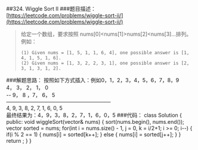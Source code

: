 ##324. Wiggle Sort II
###题目描述：[https://leetcode.com/problems/wiggle-sort-ii/](https://leetcode.com/problems/wiggle-sort-ii/)
> 给定一个数组，要求按照 nums[0]<nums[1]>nums[2]<nums[3]...排列。     
> 例如：
> 
>     (1) Given nums = [1, 5, 1, 1, 6, 4], one possible answer is [1, 4, 1, 5, 1, 6]. 
>     (2) Given nums = [1, 3, 2, 2, 3, 1], one possible answer is [2, 3, 1, 3, 1, 2].

###解题思路：
按照如下方式插入：例如0，1，2，3，4，5，6，7，8，9     
4， 3， 2， 1， 0    
-- 9， 8 ，7， 6， 5    
————————————————————      
4, 9, 3, 8, 2, 7, 1, 6, 0, 5  
最终结果为：4，9，3，8，2，7，1，6，0，5
###代码：
	class Solution {
	public:
	    void wiggleSort(vector<int>& nums) {
	        sort(nums.begin(), nums.end());
	        vector<int> sorted = nums;
	        for(int i = nums.size() - 1, j = 0, k = i/2+1; i >= 0; i--) {
	            if(i % 2 == 1) {
	                nums[i] = sorted[k++];
	            }
	            else {
	                nums[i] = sorted[j++]; 
	            }
	        }
	        return ;
	    }
	}